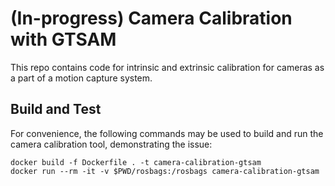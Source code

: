 # (In-progress) Camera Calibration with GTSAM

This repo contains code for intrinsic and extrinsic calibration for cameras as a part of a motion capture system.

## Build and Test

For convenience, the following commands may be used to build and run the camera calibration tool, demonstrating the issue:

    docker build -f Dockerfile . -t camera-calibration-gtsam
    docker run --rm -it -v $PWD/rosbags:/rosbags camera-calibration-gtsam

